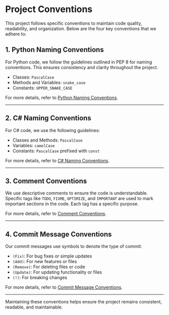
# Project Conventions

This project follows specific conventions to maintain code quality, readability, and organization. Below are the four key conventions that we adhere to:

## 1. **Python Naming Conventions**

For Python code, we follow the guidelines outlined in PEP 8 for naming conventions. This ensures consistency and clarity throughout the project.

- Classes: `PascalCase`
- Methods and Variables: `snake_case`
- Constants: `UPPER_SNAKE_CASE`

For more details, refer to [Python Naming Conventions](./python_naming_conventions.md).

---

## 2. **C# Naming Conventions**

For C# code, we use the following guidelines:

- Classes and Methods: `PascalCase`
- Variables: `camelCase`
- Constants: `PascalCase` prefixed with `const`

For more details, refer to [C# Naming Conventions](./csharp_naming_conventions.md).

---

## 3. **Comment Conventions**

We use descriptive comments to ensure the code is understandable. Specific tags like `TODO`, `FIXME`, `OPTIMIZE`, and `IMPORTANT` are used to mark important sections in the code. Each tag has a specific purpose.

For more details, refer to [Comment Conventions](./comment_conventions.md).

---

## 4. **Commit Message Conventions**

Our commit messages use symbols to denote the type of commit:

- `(Fix)`: For bug fixes or simple updates
- `(Add)`: For new features or files
- `(Remove)`: For deleting files or code
- `(Update)`: For updating functionality or files
- `(!)`: For breaking changes

For more details, refer to [Commit Message Conventions](./commit_conventions.md).

---

Maintaining these conventions helps ensure the project remains consistent, readable, and maintainable.
